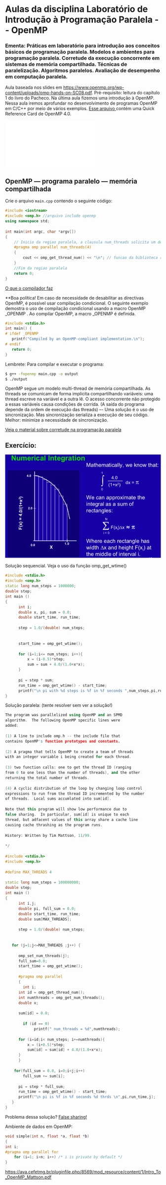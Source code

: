 <!-- TODO: Corretude.pdf, passar a formato README, mover exercicio para pasta separada, postar exercicios do Matson em pasta separada -->

# Aulas da disciplina Laboratório de Introdução à Programação Paralela -- OpenMP
### Ementa: Práticas em laboratório para introdução aos conceitos básicos de programação paralela. Modelos e ambientes para programação paralela. Corretude da execução concorrente em sistemas de memória compartilhada. Técnicas de paralelização. Algoritmos paralelos. Avaliação de desempenho em computação paralela. 

Aula baseada nos slides em https://www.openmp.org/wp-content/uploads/omp-hands-on-SC08.pdf. Pré-requisito: leitura do capítulo 1 do livro do Pacheco.
Na última aula fizemos uma introdução à OpenMP. Nessa aula iremos aprofundar no desenvolvimento de programas OpenMP em C/C++ por meio de vários exemplos. [Esse arquivo ](./OpenMP-4.0-C.pdf) contém uma Quick Reference Card de OpenMP 4.0.

![A figura mostra o processo de paralelização de um programa](./ParallelProcess.pdf)
 
## OpenMP — programa paralelo — memória compartilhada
Crie o arquivo `main.cpp` contendo o seguinte código:

```cpp
#include <iostream>
#include <omp.h> //arquivo include openmp
using namespace std;

int main(int argc, char *argv[])
{
    // Inicio da regiao paralela, a clausula num_threads solicita um determinado número de threads
    #pragma omp parallel num_threads(4)
    {
        cout << omp_get_thread_num() << "\n"; // funcao da biblioteca runtime, retorna o ID (rank) da thread
    }
    //Fim da regiao paralela
    return 0;
}
```
[O que o compilador faz](./compilerOpenMP.png)

**Boa política! Em caso de necessidade de desabilitar as directivas OpenMP, é possível usar compilação condicional. O seguinte exemplo demostra o uso de compilação condicional usando a macro OpenMP _OPENMP . Ao compilar OpenMP, a macro _OPENMP é definida.

```cpp
#include <stdio.h>
int main() {
# ifdef _OPENMP
   printf("Compiled by an OpenMP-compliant implementation.\n");
# endif
   return 0; 
}
```

Lembrete: Para compilar e executar o programa:

```bash
$ g++ -fopenmp main.cpp -o output
$ ./output
```

OpenMP segue um modelo multi-thread de memória compartilhada. As threads se comunicam de forma implícita compartilhando variáveis: uma thread escreve na variável e a outra lê. O acesso concorrente não protegido a essas variáveis causa condições de corrida. (A saída do programa depende da ordem de execução das threads)
–- Uma solução é o uso de sincronização. Mas sincronização serializa a execução de seu código. Melhor: minimize a necessidade de sincronização. 

[Veja o material sobre corretude na programação paralela](./corretude.pdf)

## Exercício: 
![integração numérica](./integracao.png)

Solução sequencial. Veja o uso da função omp_get_wtime()

```cpp
#include <stdio.h>
#include <omp.h>
static long num_steps = 1000000;
double step;
int main ()
{
	  int i;
	  double x, pi, sum = 0.0;
	  double start_time, run_time;

	  step = 1.0/(double) num_steps;

        	 
	  start_time = omp_get_wtime();

	  for (i=1;i<= num_steps; i++){
		  x = (i-0.5)*step;
		  sum = sum + 4.0/(1.0+x*x);
	  }

	  pi = step * sum;
	  run_time = omp_get_wtime() - start_time;
	  printf("\n pi with %d steps is %f in %f seconds ",num_steps,pi,run_time);
}	  
```

Solução paralela: (tente resolver sem ver a solução!)
```cpp
The program was parallelized using OpenMP and an SPMD 
algorithm.  The following OpenMP specific lines were 
added: 

(1) A line to include omp.h -- the include file that 
contains OpenMP's function prototypes and constants.

(2) A pragma that tells OpenMP to create a team of threads
with an integer variable i being created for each thread.

(3) two function calls: one to get the thread ID (ranging
from 0 to one less than the number of threads), and the other
returning the total number of threads.

(4) A cyclic distribution of the loop by changing loop control
expressions to run from the thread ID incremented by the number 
of threads.  Local sums accumlated into sum[id].

Note that this program will show low performance due to 
false sharing.  In particular, sum[id] is unique to each
thread, but adfacent values of this array share a cache line
causing cache thrashing as the program runs.

History: Written by Tim Mattson, 11/99.

*/

#include <stdio.h>
#include <omp.h>

#define MAX_THREADS 4

static long num_steps = 100000000;
double step;
int main ()
{
	  int i,j;
	  double pi, full_sum = 0.0;
	  double start_time, run_time;
	  double sum[MAX_THREADS];

	  step = 1.0/(double) num_steps;


   for (j=1;j<=MAX_THREADS ;j++) {

      omp_set_num_threads(j);
      full_sum=0.0;
      start_time = omp_get_wtime();

      #pragma omp parallel
      {
        int i;
	  int id = omp_get_thread_num();
	  int numthreads = omp_get_num_threads();
	  double x;

	  sum[id] = 0.0;

        if (id == 0) 
             printf(" num_threads = %d",numthreads);

	  for (i=id;i< num_steps; i+=numthreads){
		  x = (i+0.5)*step;
		  sum[id] = sum[id] + 4.0/(1.0+x*x);
	  }
      }

	for(full_sum = 0.0, i=0;i<j;i++)
	    full_sum += sum[i];

      pi = step * full_sum;
      run_time = omp_get_wtime() - start_time;
      printf("\n pi is %f in %f seconds %d thrds \n",pi,run_time,j);
   }
}
```

Problema dessa solução? [False sharing!](./falsesharing.pdf)

Ambiente de dados em OpenMP:
```cpp
void simple(int n, float *a, float *b)
{
int i;
#pragma omp parallel for
    for (i=1; i<n; i++) /* i is private by default */
}

```

https://ava.cefetmg.br/pluginfile.php/8569/mod_resource/content/1/Intro_To_OpenMP_Mattson.pdf
